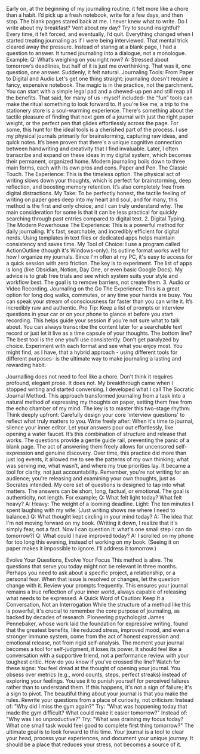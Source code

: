 Early on, at the beginning of my journaling routine, it felt more like a chore than a habit. I’d pick up a fresh notebook, write for a few days, and then stop. The blank pages stared back at me.
I never knew what to write. Do I write about my breakfast? Vent about my day? Try to sound insightful? Every time, it felt forced, and eventually, I’d quit.
Everything changed when I started treating journaling as if I were being interviewed. That mental trick cleared away the pressure. Instead of staring at a blank page, I had a question to answer. It turned journaling into a dialogue, not a monologue.
Example:
 Q: What’s weighing on you right now?
 A: Stressed about tomorrow’s deadlines, but half of it is just me overthinking.
That was it, one question, one answer. Suddenly, it felt natural.
Journaling Tools: From Paper to Digital and Audio
Let's get one thing straight: journaling doesn't require a fancy, expensive notebook. The magic is in the practice, not the parchment. You can start with a simple legal pad and a chewed-up pen and still reap all the benefits.
That said, for many of us -myself included- the “fun” tools can make the ritual something to look forward to. If you're like me, a trip to the stationery store is a soul-warming experience. There's something about the tactile pleasure of finding that next gem of a journal with just the right paper weight, or the perfect pen that glides effortlessly across the page. For some, this hunt for the ideal tools is a cherished part of the process.
I use my physical journals primarily for brainstorming, capturing raw ideas, and quick notes. It’s been proven that there's a unique cognitive connection between handwriting and creativity that I find invaluable. Later, I often transcribe and expand on these ideas in my digital system, which becomes their permanent, organized home.
Modern journaling boils down to three main forms, each with its own pros and cons.
Paper and Pen. The Classic Touch.
The Experience: This is the timeless option. The physical act of writing slows down your thoughts, which is perfect for brainstorming, deep reflection, and boosting memory retention. It’s also completely free from digital distractions.
My Take: To be perfectly honest, the tactile feeling of writing on paper goes deep into my heart and soul, and for many, this method is the first and only choice, and I can truly understand why. The main consideration for some is that it can be less practical for quickly searching through past entries compared to digital text.
2. Digital Typing. The Modern Powerhouse
The Experience: This is a powerful method for daily journaling. It's fast, searchable, and incredibly efficient for digital nerds. Using templates in text files or dedicated apps helps maintain consistency and saves time.
My Tool of Choice: I use a program called ActionOutline (though it's Windows-only). Its outline format works well for how I organize my journals. Since I'm often at my PC, it's easy to access for a quick session with zero friction.
The key is to experiment. The list of apps is long (like Obsidian, Notion, Day One, or even basic Google Docs). My advice is to grab free trials and see which system suits your style and workflow best. The goal is to remove barriers, not create them.
3. Audio or Video Recording. Journaling on the Go
The Experience: This is a great option for long dog walks, commutes, or any time your hands are busy. You can speak your stream of consciousness far faster than you can write it. It’s incredibly raw and authentic.
Pro Tip: Keep a list of prompts or interview questions in your car or on your phone to glance at before you start recording. This helps guide your session if you're not sure what to talk about. You can always transcribe the content later for a searchable text record or just let it live as a time capsule of your thoughts.
The bottom line? The best tool is the one you’ll use consistently. Don't get paralyzed by choice. Experiment with each format and see what you enjoy most. You might find, as I have, that a hybrid approach - using different tools for different purposes- is the ultimate way to make journaling a lasting and rewarding habit.

Journalling does not need to feel like a chore. Don’t think it requires profound, elegant prose. It does not. My breakthrough came when I stopped writing and started conversing. I developed what I call The Socratic Journal Method.
This approach transformed journaling from a task into a natural method of expressing my thoughts on paper, setting them free from the echo chamber of my mind.
The key is to master this two-stage rhythm:
Think deeply upfront: Carefully design your core 'interview questions' to reflect what truly matters to you.
Write freely after: When it's time to journal, silence your inner editor. Let your answers pour out effortlessly, like opening a water faucet.
It’s this combination of structure and release that works. The questions provide a gentle guide rail, preventing the panic of a blank page. The act of answering them freely allows for uncensored self-expression and genuine discovery.  Over time, this practice did more than just log events, it allowed me to see the patterns of my own thinking; what was serving me, what wasn’t, and where my true priorities lay. It became a tool for clarity, not just accountability.
Remember, you're not writing for an audience; you're releasing and examining your own thoughts, just as Socrates intended.
My core set of questions is designed to tap into what matters. The answers can be short, long, factual, or emotional. The goal is authenticity, not length. For example;
Q: What felt light today? What felt heavy?
A: Heavy: The weight of a looming deadline. Light: The ten minutes I spent laughing with my wife. (Just writing shows me where I need to balance.)
Q: What thought kept circling in your mind today?
A: The idea that I'm not moving forward on my book. (Writing it down, I realize that it's simply fear, not a fact. Now I can question it: what's one small step i can do tomorrow?)
Q: What could I have improved today?
A: I scrolled on my phone for too long this evening, instead of working on my book. (Seeing it on paper makes it impossible to ignore. I'll address it tomorrow.)

Evolve Your Questions, Evolve Your Focus
This method is alive. The questions that serve you today might not be relevant in three months. Perhaps you need to ask about a specific project, a relationship, or a personal fear. When that issue is resolved or changes, let the question change with it. Review your prompts frequently. This ensures your journal remains a true reflection of your inner world, always capable of releasing what needs to be expressed.
A Quick Word of Caution: Keep It a Conversation, Not an Interrogation
While the structure of a method like this is powerful, it's crucial to remember the core purpose of journaling, as backed by decades of research. Pioneering psychologist James Pennebaker, whose work laid the foundation for expressive writing, found that the greatest benefits, like reduced stress, improved mood, and even a stronger immune system, come from the act of honest expression and emotional release, not from rigid self-analysis.
The moment your journal becomes a tool for self-judgment, it loses its power. It should feel like a conversation with a supportive friend, not a performance review with your toughest critic.
How do you know if you've crossed the line? Watch for these signs:
You feel dread at the thought of opening your journal.
You obsess over metrics (e.g., word counts, steps, perfect streaks) instead of exploring your feelings.
You use it to punish yourself for perceived failures rather than to understand them.
If this happens, it's not a sign of failure; it's a sign to pivot. The beautiful thing about your journal is that you make the rules.
Rewrite your questions from a place of curiosity, not criticism:
Instead of: "Why did I miss the gym again?"
Try: "What was happening today that made the gym difficult? What could make it easier tomorrow?"
Instead of: "Why was I so unproductive?"
Try: "What was draining my focus today? What one small task would feel good to complete first thing tomorrow?"
The ultimate goal is to look forward to this time. Your journal is a tool to clear your head, process your experiences, and document your unique journey. It should be a place that reduces your stress, not becomes a source of it.
